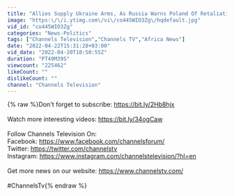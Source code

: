 ```yaml
---
title: "Allies Supply Ukraine Arms, As Russia Warns Poland Of Retaliation |Russian Invasion|"
image: "https:\/\/i.ytimg.com\/vi\/co445WIO3Zg\/hqdefault.jpg"
vid_id: "co445WIO3Zg"
categories: "News-Politics"
tags: ["Channels Television","Channels TV","Africa News"]
date: "2022-04-22T15:31:28+03:00"
vid_date: "2022-04-20T10:50:55Z"
duration: "PT49M39S"
viewcount: "225462"
likeCount: ""
dislikeCount: ""
channel: "Channels Television"
---
```

{% raw %}Don't forget to subscribe:  <a rel="nofollow" target="blank" href="https://bit.ly/2Hb8hjx">https://bit.ly/2Hb8hjx</a><br /><br />Watch more interesting videos: <a rel="nofollow" target="blank" href="https://bit.ly/34ogCaw">https://bit.ly/34ogCaw</a><br /><br />Follow Channels Television On: <br />Facebook: <a rel="nofollow" target="blank" href="https://www.facebook.com/channelsforum/">https://www.facebook.com/channelsforum/</a> <br />Twitter: <a rel="nofollow" target="blank" href="https://twitter.com/channelstv">https://twitter.com/channelstv</a><br />Instagram: <a rel="nofollow" target="blank" href="https://www.instagram.com/channelstelevision/?hl=en">https://www.instagram.com/channelstelevision/?hl=en</a><br /><br />Get more news on our website: <a rel="nofollow" target="blank" href="https://www.channelstv.com/">https://www.channelstv.com/</a><br /><br />#ChannelsTv{% endraw %}
